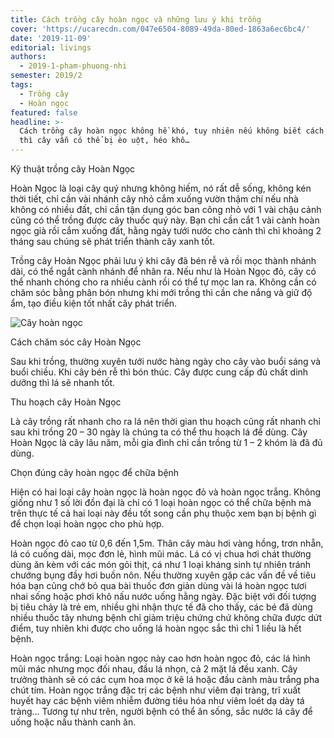 ```yaml
---
title: Cách trồng cây hoàn ngọc và những lưu ý khi trồng
cover: 'https://ucarecdn.com/047e6504-8089-49da-80ed-1863a6ec6bc4/'
date: '2019-11-09'
editorial: livings
authors:
  - 2019-1-pham-phuong-nhi
semester: 2019/2
tags:
  - Trồng cây
  - Hoàn ngọc
featured: false
headline: >-
  Cách trồng cây hoàn ngọc không hề khó, tuy nhiên nếu không biết cách chăm sóc
  thì cây vẫn có thể bị èo uột, héo khô…
---
```

Kỹ thuật trồng cây Hoàn Ngọc

Hoàn Ngọc là loại cây quý nhưng không hiếm, nó rất dễ sống, không kén thời tiết, chỉ cần vài nhánh cây nhỏ cắm xuống vườn thậm chí nếu nhà không có nhiều đất, chỉ cần tận dụng góc ban công nhỏ với 1 vài chậu cảnh cũng có thể trồng được cây thuốc quý này. Bạn chỉ cần cắt 1 vài cành hoàn ngọc già rồi cắm xuống đất, hằng ngày tưới nước cho cành thì chỉ khoảng 2 tháng sau chúng sẽ phát triển thành cây xanh tốt.



Trồng cây Hoàn Ngọc phải lưu ý khi cây đã bén rễ và rồi mọc thành nhánh dài, có thể ngắt cành nhánh để nhân ra. Nếu như là Hoàn Ngọc đỏ, cây có thể nhanh chóng cho ra nhiều cành rồi có thể tự mọc lan ra. Không cần có chăm sóc bằng phân bón nhưng khi mới trồng thì cần che nắng và giữ độ ẩm, tạo điều kiện tốt nhất cây phát triển.

![Cây hoàn ngọc](https://ucarecdn.com/b301af5a-459b-4393-82b8-762d368fc84c/ "Cây hoàn ngọc")

Cách chăm sóc cây Hoàn Ngọc

Sau khi trồng, thường xuyên tưới nước hàng ngày cho cây vào buổi sáng và buổi chiều. Khi cây bén rễ thì bón thúc. Cây được cung cấp đủ chất dinh dưỡng thì lá sẽ nhanh tốt.



Thu hoạch cây Hoàn Ngọc

Là cây trồng rất nhanh cho ra lá nên thời gian thu hoạch cũng rất nhanh chỉ sau khi trồng 20 – 30 ngày là chúng ta có thể thu hoạch lá để dùng. Cây Hoàn Ngọc là cây lâu năm, mỗi gia đình chỉ cần trồng từ 1 – 2 khóm là đã đủ dùng.



Chọn đúng cây hoàn ngọc để chữa bệnh

Hiện có hai loại cây hoàn ngọc là hoàn ngọc đỏ và hoàn ngọc trắng. Không giống như 1 số lời đồn đại là chỉ có 1 loại hoàn ngọc có thể chữa bệnh mà trên thực tế cả hai loại này đều tốt song cần phụ thuộc xem bạn bị bệnh gì để chọn loại hoàn ngọc cho phù hợp.



Hoàn ngọc đỏ cao từ 0,6 đến 1,5m. Thân cây màu hơi vàng hồng, trơn nhẵn, lá có cuống dài, mọc đơn lẻ, hình mũi mác. Lá có vị chua hơi chát thường dùng ăn kèm với các món gỏi thịt, cá như 1 loại kháng sinh tự nhiên tránh chướng bụng đầy hơi buồn nôn. Nếu thường xuyên gặp các vấn đề về tiêu hóa bạn cũng chớ bỏ qua bài thuốc đơn giản dùng vài lá hoàn ngọc tươi nhai sống hoặc phơi khô nấu nước uống hằng ngày. Đặc biệt với đối tượng bị tiêu chảy là trẻ em, nhiều ghi nhận thực tế đã cho thấy, các bé đã dùng nhiều thuốc tây nhưng bệnh chỉ giảm triệu chứng chứ không chữa được dứt điểm, tuy nhiên khi được cho uống lá hoàn ngọc sắc thì chỉ 1 liều là hết bệnh.



Hoàn ngọc trắng: Loại hoàn ngọc này cao hơn hoàn ngọc đỏ, các lá hình mũi mác nhưng mọc đối nhau, đầu lá nhọn, cả 2 mặt lá đều xanh. Cây trưởng thành sẽ có các cụm hoa mọc ở kẽ lá hoặc đầu cành màu trắng pha chút tím. Hoàn ngọc trắng đặc trị các bệnh như viêm đại tràng, trĩ xuất huyết hay các bệnh viêm nhiễm đường tiêu hóa như viêm loét dạ dày tá tràng… Tương tự như trên, người bệnh có thể ăn sống, sắc nước lá cây để uống hoặc nấu thành canh ăn.
